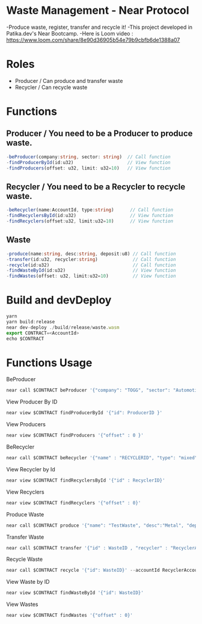 # Waste Management - Near Protocol
-Produce waste, register, transfer and recycle it!
-This project developed in Patika.dev's Near Bootcamp.
-Here is Loom video : https://www.loom.com/share/8e90d36905b54e79b9cbfb6de1388a07

# Roles
- Producer / Can produce and transfer waste
- Recycler / Can recycle waste

# Functions
## Producer / You need to be a Producer to produce waste.
```ts
-beProducer(company:string, sector: string)  // Call function
-findProducerById(id:u32)                    // View function
-findProducers(offset: u32, limit: u32=10)   // View function         
```
## Recycler / You need to be a Recycler to recycle waste.
```ts
-beRecycler(name:AccountId, type:string)      // Call function
-findRecyclersById(id:u32)                    // View function        
-findRecyclers(offset:u32, limit:u32=10)      // View function         
```
## Waste
```ts
-produce(name:string, desc:string, deposit:u8) // Call function
-transfer(id:u32, recycler:string)             // Call function
-recycle(id:u32)                               // Call function       
-findWasteById(id:u32)                         // View function                          
-findWastes(offset: u32, limit:u32=10)         // View function   
```
# Build and devDeploy
```ts
yarn
yarn build:release
near dev-deploy ./build/release/waste.wasm
export CONTRACT=<AccountId>
echo $CONTRACT
```

# Functions Usage
BeProducer
```ts
near call $CONTRACT beProducer '{"company": "TOGG", "sector": "Automotive"}' --accountId ProducerAccountID
```
View Producer By ID
```ts
near view $CONTRACT findProducerById '{"id": ProducerID }'
```
View Producers
```ts
near view $CONTRACT findProducers '{"offset" : 0 }'
```
BeRecycler
```ts
near call $CONTRACT beRecycler '{"name" : "RECYCLERID", "type": "mixed"}' --accountId RecyclerAccountID
```
View Recycler by Id
```ts
near view $CONTRACT findRecyclersById '{"id" : RecyclerID}'
```
View Recyclers
```ts
near view $CONTRACT findRecyclers '{"offset" : 0}'
```
Produce Waste
```ts
near call $CONTRACT produce '{"name": "TestWaste", "desc":"Metal", "deposit": 1 }' --accountId producer1.testnet --amount 1
```
Transfer Waste 
```ts
near call $CONTRACT transfer '{"id" : WasteID , "recycler" : "RecyclerAccountID"}' --accountId ProducerAccountID
```
Recycle Waste
```ts
near call $CONTRACT recycle '{"id": WasteID}' --accountId RecyclerAccountID
```
View Waste by ID
```ts
near view $CONTRACT findWasteById '{"id": WasteID}'
```
View Wastes
```ts
near view $CONTRACT findWastes '{"offset" : 0}'
```